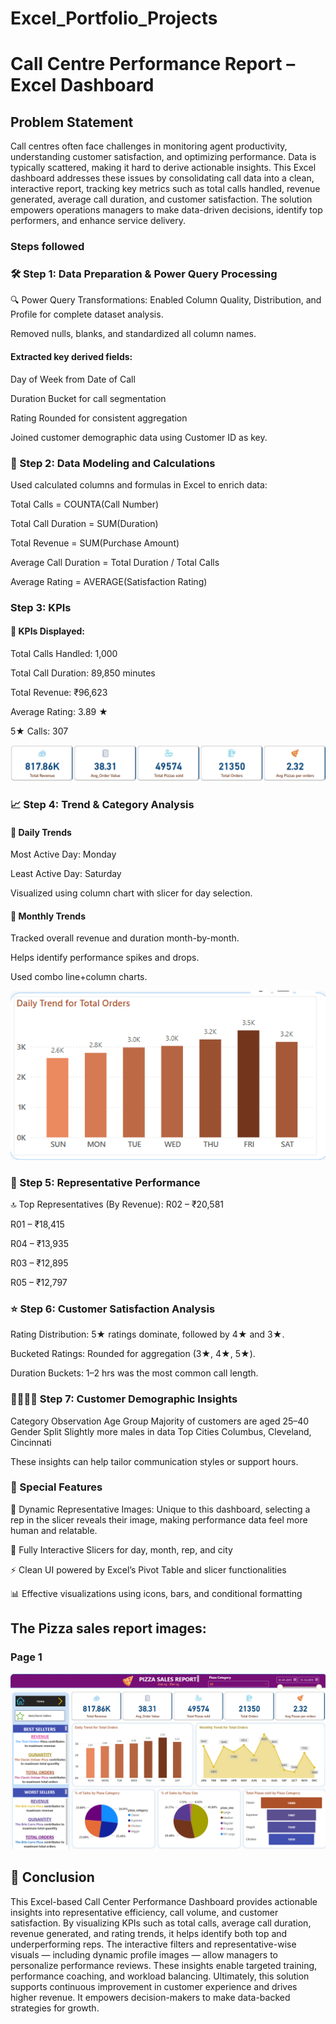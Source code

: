 # Excel_Portfolio_Projects
# Call Centre Performance Report – Excel Dashboard


## Problem Statement

Call centres often face challenges in monitoring agent productivity, understanding customer satisfaction, and optimizing performance. Data is typically scattered, making it hard to derive actionable insights. This Excel dashboard addresses these issues by consolidating call data into a clean, interactive report, tracking key metrics such as total calls handled, revenue generated, average call duration, and customer satisfaction. The solution empowers operations managers to make data-driven decisions, identify top performers, and enhance service delivery.


### Steps followed 
### 🛠️ Step 1: Data Preparation & Power Query Processing
🔍 Power Query Transformations:
Enabled Column Quality, Distribution, and Profile for complete dataset analysis.

Removed nulls, blanks, and standardized all column names.

#### Extracted key derived fields:

Day of Week from Date of Call

Duration Bucket for call segmentation

Rating Rounded for consistent aggregation

Joined customer demographic data using Customer ID as key.

### 🔄 Step 2: Data Modeling and Calculations
Used calculated columns and formulas in Excel to enrich data:

Total Calls	= COUNTA(Call Number)

Total Call Duration	= SUM(Duration)

Total Revenue = SUM(Purchase Amount)

Average Call Duration = Total Duration / Total Calls

Average Rating = AVERAGE(Satisfaction Rating)

### Step 3: KPIs 
#### 🎯 KPIs Displayed:

Total Calls Handled: 1,000

Total Call Duration: 89,850 minutes

Total Revenue: ₹96,623

Average Rating: 3.89 ★

5★ Calls: 307

![Pizza KPI Dashboard](https://github.com/kali1303/PowerBI_projects/blob/main/Pizza/KPIs.png?raw=true)

### 📈 Step 4: Trend & Category Analysis
#### 📅 Daily Trends
Most Active Day: Monday

Least Active Day: Saturday

Visualized using column chart with slicer for day selection.

#### 📆 Monthly Trends
Tracked overall revenue and duration month-by-month.

Helps identify performance spikes and drops.

Used combo line+column charts.

![Pizza KPI Dashboard](https://github.com/kali1303/PowerBI_projects/blob/main/Pizza/Daily_trends.png?raw=true)

### 👥 Step 5: Representative Performance
🔝 Top Representatives (By Revenue):
R02 – ₹20,581

R01 – ₹18,415

R04 – ₹13,935

R03 – ₹12,895

R05 – ₹12,797

### ⭐ Step 6: Customer Satisfaction Analysis
Rating Distribution: 5★ ratings dominate, followed by 4★ and 3★.

Bucketed Ratings: Rounded for aggregation (3★, 4★, 5★).

Duration Buckets: 1–2 hrs was the most common call length.




### 👨‍👩‍👧‍👦 Step 7: Customer Demographic Insights
Category	Observation
Age Group	Majority of customers are aged 25–40
Gender Split	Slightly more males in data
Top Cities	Columbus, Cleveland, Cincinnati

These insights can help tailor communication styles or support hours.


### 🌟 Special Features
📸 Dynamic Representative Images: Unique to this dashboard, selecting a rep in the slicer reveals their image, making performance data feel more human and relatable.

🔄 Fully Interactive Slicers for day, month, rep, and city

⚡ Clean UI powered by Excel’s Pivot Table and slicer functionalities

📊 Effective visualizations using icons, bars, and conditional formatting


## The Pizza sales report images:
### Page 1
![Pizza KPI Dashboard](https://github.com/kali1303/PowerBI_projects/blob/main/Pizza/Pizza_sales_1.png?raw=true)


## 📌 Conclusion
This Excel-based Call Center Performance Dashboard provides actionable insights into representative efficiency, call volume, and customer satisfaction. By visualizing KPIs such as total calls, average call duration, revenue generated, and rating trends, it helps identify both top and underperforming reps. The interactive filters and representative-wise visuals — including dynamic profile images — allow managers to personalize performance reviews. These insights enable targeted training, performance coaching, and workload balancing. Ultimately, this solution supports continuous improvement in customer experience and drives higher revenue. It empowers decision-makers to make data-backed strategies for growth.

